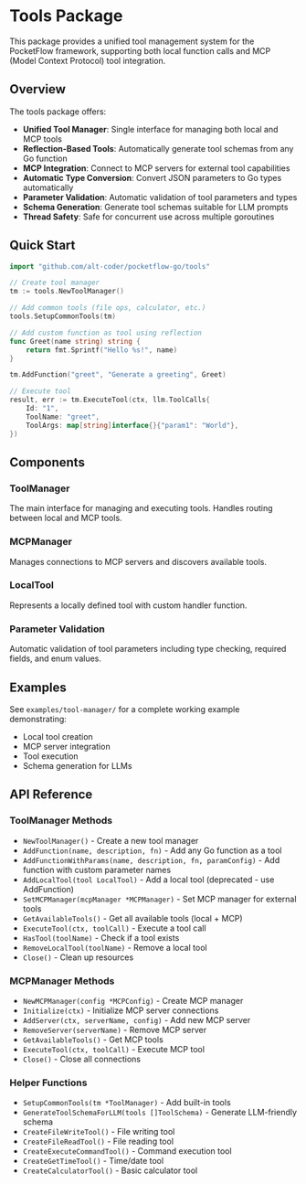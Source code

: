 # Tools Package

This package provides a unified tool management system for the PocketFlow framework, supporting both local function calls and MCP (Model Context Protocol) tool integration.

## Overview

The tools package offers:

- **Unified Tool Manager**: Single interface for managing both local and MCP tools
- **Reflection-Based Tools**: Automatically generate tool schemas from any Go function
- **MCP Integration**: Connect to MCP servers for external tool capabilities
- **Automatic Type Conversion**: Convert JSON parameters to Go types automatically
- **Parameter Validation**: Automatic validation of tool parameters and types
- **Schema Generation**: Generate tool schemas suitable for LLM prompts
- **Thread Safety**: Safe for concurrent use across multiple goroutines

## Quick Start

```go
import "github.com/alt-coder/pocketflow-go/tools"

// Create tool manager
tm := tools.NewToolManager()

// Add common tools (file ops, calculator, etc.)
tools.SetupCommonTools(tm)

// Add custom function as tool using reflection
func Greet(name string) string {
    return fmt.Sprintf("Hello %s!", name)
}

tm.AddFunction("greet", "Generate a greeting", Greet)

// Execute tool
result, err := tm.ExecuteTool(ctx, llm.ToolCalls{
    Id: "1", 
    ToolName: "greet", 
    ToolArgs: map[string]interface{}{"param1": "World"},
})
```

## Components

### ToolManager
The main interface for managing and executing tools. Handles routing between local and MCP tools.

### MCPManager  
Manages connections to MCP servers and discovers available tools.

### LocalTool
Represents a locally defined tool with custom handler function.

### Parameter Validation
Automatic validation of tool parameters including type checking, required fields, and enum values.

## Examples

See `examples/tool-manager/` for a complete working example demonstrating:
- Local tool creation
- MCP server integration  
- Tool execution
- Schema generation for LLMs

## API Reference

### ToolManager Methods

- `NewToolManager()` - Create a new tool manager
- `AddFunction(name, description, fn)` - Add any Go function as a tool
- `AddFunctionWithParams(name, description, fn, paramConfig)` - Add function with custom parameter names
- `AddLocalTool(tool LocalTool)` - Add a local tool (deprecated - use AddFunction)
- `SetMCPManager(mcpManager *MCPManager)` - Set MCP manager for external tools
- `GetAvailableTools()` - Get all available tools (local + MCP)
- `ExecuteTool(ctx, toolCall)` - Execute a tool call
- `HasTool(toolName)` - Check if a tool exists
- `RemoveLocalTool(toolName)` - Remove a local tool
- `Close()` - Clean up resources

### MCPManager Methods

- `NewMCPManager(config *MCPConfig)` - Create MCP manager
- `Initialize(ctx)` - Initialize MCP server connections
- `AddServer(ctx, serverName, config)` - Add new MCP server
- `RemoveServer(serverName)` - Remove MCP server
- `GetAvailableTools()` - Get MCP tools
- `ExecuteTool(ctx, toolCall)` - Execute MCP tool
- `Close()` - Close all connections

### Helper Functions

- `SetupCommonTools(tm *ToolManager)` - Add built-in tools
- `GenerateToolSchemaForLLM(tools []ToolSchema)` - Generate LLM-friendly schema
- `CreateFileWriteTool()` - File writing tool
- `CreateFileReadTool()` - File reading tool  
- `CreateExecuteCommandTool()` - Command execution tool
- `CreateGetTimeTool()` - Time/date tool
- `CreateCalculatorTool()` - Basic calculator tool